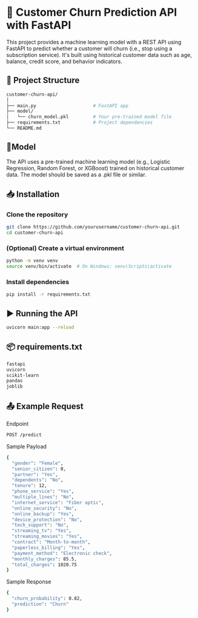 # 🚀 Customer Churn Prediction API with FastAPI
This project provides a machine learning model with a REST API using FastAPI to predict whether a customer will churn (i.e., stop using a subscription service). It's built using historical customer data such as age, balance, credit score, and behavior indicators.

## 📂 Project Structure
```bash
customer-churn-api/
│
├── main.py                     # FastAPI app
├── model/
│   └── churn_model.pkl         # Your pre-trained model file
├── requirements.txt            # Project dependencies
└── README.md
```

## 🧠Model
The API uses a pre-trained machine learning model (e.g., Logistic Regression, Random Forest, or XGBoost) trained on historical customer data. The model should be saved as a .pkl file or similar.

## 📥 Installation
### Clone the repository
```bash
git clone https://github.com/yourusername/customer-churn-api.git
cd customer-churn-api
```
### (Optional) Create a virtual environment
```bash
python -m venv venv
source venv/bin/activate  # On Windows: venv\Scripts\activate
```
### Install dependencies
```bash
pip install -r requirements.txt
```

## ▶️ Running the API
```bash
uvicorn main:app --reload
```
## 📦 requirements.txt
```bash
fastapi
uvicorn
scikit-learn
pandas
joblib
```

## 📤 Example Request
Endpoint
```bash
POST /predict
```
Sample Payload
```bash
{
  "gender": "Female",
  "senior_citizen": 0,
  "partner": "Yes",
  "dependents": "No",
  "tenure": 12,
  "phone_service": "Yes",
  "multiple_lines": "No",
  "internet_service": "Fiber optic",
  "online_security": "No",
  "online_backup": "Yes",
  "device_protection": "No",
  "tech_support": "No",
  "streaming_tv": "Yes",
  "streaming_movies": "Yes",
  "contract": "Month-to-month",
  "paperless_billing": "Yes",
  "payment_method": "Electronic check",
  "monthly_charges": 85.5,
  "total_charges": 1020.75
}
```
Sample Response
```bash
{
  "churn_probability": 0.82,
  "prediction": "Churn"
}
```
